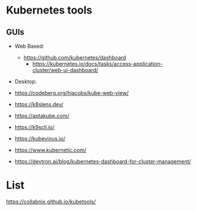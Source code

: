 # Kubernetes tools


## GUIs

* Web Based:
  * https://github.com/kubernetes/dashboard
    * https://kubernetes.io/docs/tasks/access-application-cluster/web-ui-dashboard/
* Desktop:

* https://codeberg.org/hjacobs/kube-web-view/
* https://k8slens.dev/
* https://aptakube.com/
* https://k9scli.io/
* https://kubevious.io/
* https://www.kubernetic.com/
* https://devtron.ai/blog/kubernetes-dashboard-for-cluster-management/


# List
https://collabnix.github.io/kubetools/
